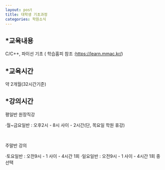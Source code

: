 ```yaml
---
layout: post
title: 대학생 기초과정
categories: 학원소식
---
```


## *교육내용
C/C++, 파이선 기초 ( 학습홈피 참조 :https://learn.mmac.kr/)

## *교육시간
약 2개월(32시간기준)

## *강의시간

평일반 원장직강

·월~금요일반 : 오후2시 - 8시 사이 - 2시간(단, 목요일 학원 휴강)

​

주말반 강의

·토요일반 : 오전9시 - 1 사이 - 4시간 1회
·일요일반 : 오전9시 - 1 사이 - 4시간 1회 중 선택
